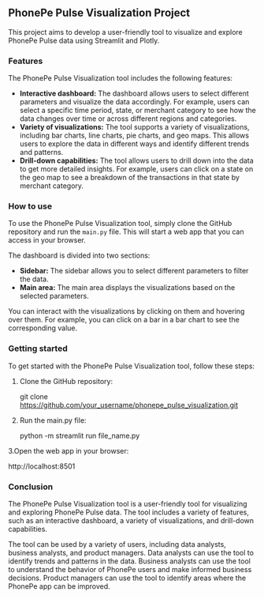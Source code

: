 ## PhonePe Pulse Visualization Project

This project aims to develop a user-friendly tool to visualize and explore PhonePe Pulse data using Streamlit and Plotly.

### Features

The PhonePe Pulse Visualization tool includes the following features:

* **Interactive dashboard:** The dashboard allows users to select different parameters and visualize the data accordingly. For example, users can select a specific time period, state, or merchant category to see how the data changes over time or across different regions and categories.
* **Variety of visualizations:** The tool supports a variety of visualizations, including bar charts, line charts, pie charts, and geo maps. This allows users to explore the data in different ways and identify different trends and patterns.
* **Drill-down capabilities:** The tool allows users to drill down into the data to get more detailed insights. For example, users can click on a state on the geo map to see a breakdown of the transactions in that state by merchant category.

### How to use

To use the PhonePe Pulse Visualization tool, simply clone the GitHub repository and run the `main.py` file. This will start a web app that you can access in your browser.

The dashboard is divided into two sections:

* **Sidebar:** The sidebar allows you to select different parameters to filter the data.
* **Main area:** The main area displays the visualizations based on the selected parameters.

You can interact with the visualizations by clicking on them and hovering over them. For example, you can click on a bar in a bar chart to see the corresponding value.

### Getting started

To get started with the PhonePe Pulse Visualization tool, follow these steps:

1. Clone the GitHub repository:

   git clone https://github.com/your_username/phonepe_pulse_visualization.git
2. Run the main.py file:
   
   python -m streamlit run file_name.py
   
3.Open the web app in your browser:

   http://localhost:8501

### Conclusion
The PhonePe Pulse Visualization tool is a user-friendly tool for visualizing and exploring PhonePe Pulse data. The tool includes a variety of features, such as an interactive dashboard, a variety of visualizations, and drill-down capabilities.

The tool can be used by a variety of users, including data analysts, business analysts, and product managers. Data analysts can use the tool to identify trends and patterns in the data. Business analysts can use the tool to understand the behavior of PhonePe users and make informed business decisions. Product managers can use the tool to identify areas where the PhonePe app can be improved.




